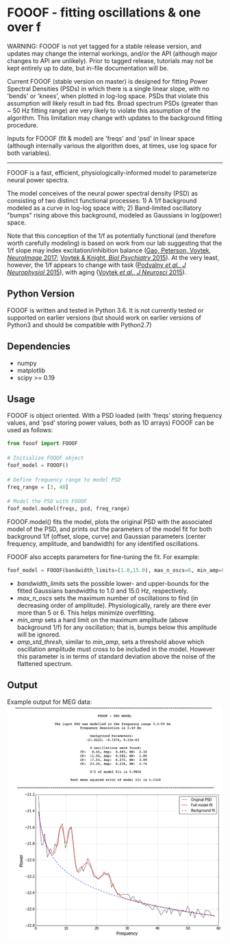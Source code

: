 # FOOOF - fitting oscillations & one over f

WARNING: FOOOF is not yet tagged for a stable release version, and updates may change the internal workings, and/or the API (although major changes to API are unlikely). Prior to tagged release, tutorials may not be kept entirely up to date, but in-file documentation will be. 

Current FOOOF (stable version on master) is designed for fitting Power Spectral Densities (PSDs) in which there is a single linear slope, with no 'bends' or 'knees', when plotted in log-log space. PSDs that violate this assumption will likely result in bad fits. Broad spectrum PSDs (greater than ~ 50 Hz fitting range) are very likely to violate this assumption of the algorithm. This limitation may change with updates to the background fitting procedure. 

Inputs for FOOOF (fit & model) are 'freqs' and 'psd' in linear space (although internally various the algorithm does, at times, use log space for both variables). 

---

FOOOF is a fast, efficient, physiologically-informed model to parameterize neural power spectra.

The model conceives of the neural power spectral density (PSD) as consisting of two distinct functional processes: 1) A 1/f background modeled as a curve in log-log space with; 2) Band-limited oscillatory "bumps" rising above this background, modeled as Gaussians in log(power) space.

Note that this conception of the 1/f as potentially functional (and therefore worth carefully modeling) is based on work from our lab suggesting that the 1/f slope may index excitation/inhibition balance ([Gao, Peterson, Voytek, _NeuroImage_ 2017](http://voyteklab.com/wp-content/uploads/Gao-NeuroImage2017.pdf); [Voytek & Knight, _Biol Psychiatry_ 2015](http://voyteklab.com/wp-content/uploads/Voytek-BiolPsychiatry2015.pdf)). At the very least, however, the 1/f appears to change with task ([Podvalny _et al._, _J Neurophysiol_ 2015](http://www.weizmann.ac.il/neurobiology/labs/malach/sites/neurobiology.labs.malach/files/Podvalny%20et%20al_2015_JNeurophysiol.pdf)), with aging ([Voytek _et al._, _J Neurosci_ 2015](http://voyteklab.com/wp-content/uploads/Voytek-JNeurosci2015.pdf)).


## Python Version

FOOOF is written and tested in Python 3.6. It is not currently tested or supported on earlier versions (but should work on earlier versions of Python3 and should be compatible with Python2.7)

## Dependencies

- numpy
- matplotlib
- scipy >= 0.19

## Usage

FOOOF is object oriented. With a PSD loaded (with 'freqs' storing frequency values, and 'psd' storing power values, both as 1D arrays) FOOOF can be used as follows:

```python
from fooof import FOOOF

# Initialize FOOOF object
foof_model = FOOOF()

# Define frequency range to model PSD
freq_range = [3, 40]

# Model the PSD with FOOOF
foof_model.model(freqs, psd, freq_range)
```

FOOOF.model() fits the model, plots the original PSD with the associated model of the PSD, and prints out the parameters of the model fit for both background 1/f (offset, slope, curve) and Gaussian parameters (center frequency, amplitude, and bandwidth) for any identified oscillations.

FOOOF also accepts parameters for fine-tuning the fit. For example:

```python
foof_model = FOOOF(bandwidth_limits=(1.0,15.0), max_n_oscs=6, min_amp=0.1, amp_std_thresh=2.0)
```

* _bandwidth_limits_ sets the possible lower- and upper-bounds for the fitted Gaussians bandwidths to 1.0 and 15.0 Hz, respectively.
* _max_n_oscs_ sets the maximum number of oscillations to find (in decreasing order of amplitude). Physiologically, rarely are there ever more than 5 or 6. This helps minimize overfitting.
* _min_amp_ sets a hard limit on the maximum amplitude (above background 1/f) for any oscillation; that is, bumps below this amplitude will be ignored.
* _amp_std_thresh_, similar to _min_amp_, sets a threshold above which oscillation amplitude must cross to be included in the model. However this parameter is in terms of standard deviation above the noise of the flattened spectrum.

## Output
Example output for MEG data:
![alt text](tutorial/fooof_output.jpg "Example FOOOF output for MEG data")
